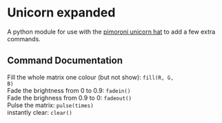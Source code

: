 # Unicorn expanded
A python module for use with the <a href="https://shop.pimoroni.com/products/unicorn-hat">pimoroni unicorn hat</a> to add a few extra commands.
## Command Documentation
Fill the whole matrix one colour (but not show):
<code>fill(R, G, B)</code><br>
Fade the brightness from 0 to 0.9:
<code>fadein()</code><br>
Fade the brighness from 0.9 to 0:
<code>fadeout()</code><br>
Pulse the matrix:
<code>pulse(times)</code><br>
instantly clear:
<code>clear()</code><br>

